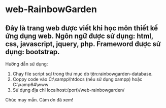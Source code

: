 # web-RainbowGarden
Đây là trang web được viết khi học môn thiết kế ứng dụng web.
Ngôn ngữ được sử dụng: html, css, javascript, jquery, php.
Frameword được sử dụng: bootstrap.
-------------
Hướng dẫn sử dụng:
1. Chạy file script sql trong thư mục db tên:rainbowgarden-database.
2. Coppy code vào C:\xampp\htdocs (nếu sử dụng xampp) hoặc C:\xamp64\www
3. Sử dụng địa chỉ localhost:(port)/web-rainbowgarden/

Chúc may mắn. Cảm ơn đã xem!
